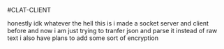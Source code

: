 #CLAT-CLIENT

honestly idk whatever the hell this is
i made a socket server and client before and now i am just trying to tranfer json and parse it instead of raw text
i also have plans to add some sort of encryption 
